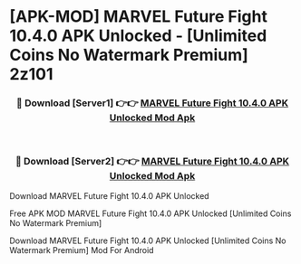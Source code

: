 # [APK-MOD] MARVEL Future Fight 10.4.0 APK Unlocked - [Unlimited Coins No Watermark Premium] 2z101



<div align="center">
<h3>🔴 Download [Server1] 👉👉 <a href="https://momento.my/?title=MARVEL_Future_Fight_10.4.0_APK_Unlocked">MARVEL Future Fight 10.4.0 APK Unlocked Mod Apk</a></h3><br>

<h3>🔴 Download [Server2] 👉👉 <a href="https://momento.my/?title=MARVEL_Future_Fight_10.4.0_APK_Unlocked">MARVEL Future Fight 10.4.0 APK Unlocked Mod Apk</a></h3>
</div>



Download MARVEL Future Fight 10.4.0 APK Unlocked 

Free APK MOD MARVEL Future Fight 10.4.0 APK Unlocked [Unlimited Coins No Watermark Premium]

Download MARVEL Future Fight 10.4.0 APK Unlocked [Unlimited Coins No Watermark Premium] Mod For Android
